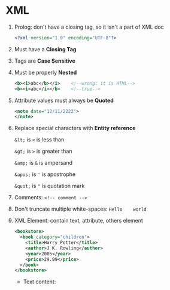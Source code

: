 # XML

1. Prolog: don't have a closing tag, so it isn't a part of XML doc
   
   ```xml
   <?xml version="1.0" encoding="UTF-8"?>
   ```

2. Must have a **Closing Tag**

3. Tags are **Case Sensitive**

4. Must be properly **Nested**
   
   ```xml
   <b><i>abc</b></i>    <!--wrong: it is HTML-->
   <b><i>abc</i></b>    <!--true-->
   ```

5. Attribute values must always be **Quoted**
   
   ```xml
   <note date="12/11/2222">
   </note>
   ```

6. Replace special characters with **Entity reference**
   
   `&lt;` is `<` is less than
   
   `&gt;` is `>` is greater than
   
   `&amp;` is `&` is ampersand
   
   `&apos;` is `'` is apostrophe
   
   `&quot;` is `"` is quotation mark

7. Comments: `<!-- comment -->`

8. Don't truncate multiple white-spaces: `Hello    world`

9. XML Element: contain text, attribute, others element
   
   ```xml
   <bookstore>
     <book category="children">
       <title>Harry Potter</title>
       <author>J K. Rowling</author>
       <year>2005</year>
       <price>29.99</price>
     </book>
   </bookstore>
   ```
   
   - Text content: <title>, <author>, ... because contain text
   
   - Element content: <book>, ... because contain element
     
     ```xml
     <element></element>    <!--empty element-->
     <element/>             <!--self-closing element-->
     ```
     
     Rules for element names: 
     
     - Case-sensitive
     
     - Must start a letter or underscore, **except** xml, Xml, XML
     
     - Can contain letter, digit, hyphen `-`, underscore
     
     - Not contain spaces
     
     - Short and simple <bool_title> not <the_book_title>
     
     - Avoid `-`, `.`, `:`
     
     - Naming style: lower, upper, underscore, pascal, camel

10. XML Attribute: be quoted, single `'` or double quotes `"`
    
    - Using **Entity character** replace special character
    
    - Attribute and Element
      
      ```xml
      <note date="2018-01-10">
        <to>A</to>
        <from>B</from>
      </note>
      ```
      
      The sample
      
      ```xml
      <note>
        <date>2018-01-10</date>
        <to>Anna</to>
        <from>Smith</from>
      </note>
      ```
      
      The sample: => so good 
      
      ```xml
      <note>
        <date>
          <year>2008</year>
          <month>01</month>
          <day>10</day>
        </date>
        <to>Tove</to>
        <from>Jani</from>
      </note>
      ```
    
    - Using ID attribute for element
      
      ```xml
      <note id="501">
      ```

11. XML namespace
    
    - Solving conflict name by prefix, ex `<table>` in HTML and XML
    
    - Namespace for prefix must be **defined** by an **xmlns** attribute
    
    - Syntax: `xmlns:prefix="URI"`
      
      ```xml
      <h:table xmlns:h="http://...">
          <h:tr>
          </h:tr>
      </h:table>
      ```
      
      Namespaces can also be declared in the XML root element
      
      ```xml
      <root xmlns:h="http://www.w3.org/TR/html4/">
      
      <h:table>
        <h:tr>
          <h:td>Apples</h:td>
          <h:td>Bananas</h:td>
        </h:tr>
      </h:table>
      
      </root>
      ```
    
    - Default namespace
      
      > xmlns="namespaceURI"

12. XSLT
    
    - XSLT is a language that can be used to transform XML documents into other formats
      
      ```xml
      <xsl:stylesheet version="1.0" 
      xmlns:xsl="http://www.w3.org/1999/XSL/Transform">
      
      <xsl:template match="/">
      ```

13. XMLHttpRequest
    
    ```javascript
    var xhttp = new XMLHttpRequest();
    xhttp.onreadystatechange = function() {
        if (this.readyState == 4 && this.status == 200) {
           // Typical action to be performed when the document is ready:
           document.getElementById("demo").innerHTML = xhttp.responseText;
        }
    };
    xhttp.open("GET", "filename", true);
    xhttp.send();
    ```

14. XML Parser 
    
    - Parse String to XML
    
    ```html
    <html>
        <body>
            <p id="demo"></p>
    
            <script>
            var parser, xmlDoc;
            var text = "<bookstore><book>" +
                        "<title>Everyday Italian</title>" +
                        "<author>Giada De Laurentiis</author>" +
                        "<year>2005</year>" +
                        "</book></bookstore>";
                parser = new DOMParser();
                xmlDoc = parser.parseFromString(text,"text/xml");
    
                document.getElementById("demo").innerHTML =
                xmlDoc.getElementsByTagName("year")[0]
                      .childNodes[0]
                      .nodeValue;
            </script>
        </body>
    </html>
    ```
    
    - Parse XML to String: request file [cd_catalog.xml](https://www.w3schools.com/xml/cd_catalog.xml)
    
    ```js
    var xmlDoc = xmlhttp.responseXML;
    var txt = "";
    var x = xmlDoc.getElementsByTagName("ARTIST");
    for (i = 0; i < x.length; i++) {
        txt += x[i].childNodes[0].nodeValue + "<br>";
    }
    document.getElementById("demo").innerHTML = txt;
    ```

15. XML DOM ([Document Object Model](https://www.w3schools.com/xml/dom_intro.asp))

16. XPath
    
    - There are 7 kinds of node: element, attribute, text, namespace, processing-instruction, comment, and document nodes
      
      ```xml
      <?xml version="1.0" encoding="UTF-8"?>
      <bookstore>
        <book>
          <title lang="en">Harry Potter</title>
          <author>J K. Rowling</author>
          <year>2005</year>
          <price>29.99</price>
        </book>
      </bookstore>
      ```
      
      - `<bookstore>` : root element node
      
      - `<year>2005</year>` : element node
      
      - `lang="en"` : attribute node
    
    - Atomic values: are nodes with no children or parent
      
      > J K. Rowling
      > 
      > "en"
    
    - Items: are atomic values or nodes
    
    - Relationship of nodes: 
      
      - Parent: each element and attribute has one parent
        
        - `book` is parent of `title`, `author`
        
        - `title` is parent of `lang`
      
      - Children: element may have zero, one or more children
        
        - `title`, `author` are children of `book`
      
      - Siblings: the same parent
        
        - `title` and `author` is siblings
      
      - Ancestors: parent, parent's parent, etc
        
        - `bookstore`, `book` are ancestors of `title` 
      
      - Descendants: children, children's children, etc
        
        - `book`, `title` are descendants of `bookstore`
    
    . Syntax:
    
    | Expression                 | Description                                                                      |
    | -------------------------- | -------------------------------------------------------------------------------- |
    | node_name                  | select all node with the name is "*node_name*"                                   |
    | /                          | select from root                                                                 |
    | //                         | select nodes in current context in depth to top down                             |
    | .                          | select current node                                                              |
    | ..                         | selects the parent of the current node                                           |
    | @                          | select attributes                                                                |
    | book[1]                    | select the first book, in depth to top down                                      |
    | book[last()]               | select the last book, in depth to top down                                       |
    | book[position()<3]         | select the 1st and 2nd book                                                      |
    | title[@lang]               | select all title that have `lang` attribute                                      |
    | title[@lang='en']          | select all title that have `lang="en"` attribute                                 |
    | book[price>35.00]          | select all book that price > 35.00                                               |
    | *                          | match any element node                                                           |
    | @*                         | match any attribute node                                                         |
    | node()                     | match any node                                                                   |
    | //book/title\|//book/price | selects all the title AND price elements of all book elements                    |
    | //title \| //price         | Selects all the title AND price elements in the document                         |
    | //book/title \| //price    | Selects all the <title> of the <book> AND all the price elements in the document |
    
      Example:
    
    ```html
    <html>
    <head>
        <meta charset="utf-8">
    </head>
    
    <body lang="en-us" dir="ltr">
        <div id="a">
            <a class="abc1" tabindex="-1">Skip to main content</a>
            <div hidden="" id="a1">
                <a class="abc2"></a>
                <a class="abc3"></a>
            </div>
            <div id="a2"></div>
            <section id="sec1">
                <a class="abc3"></a>
                <div id="secdiv1"></div>
                <div id="secdiv2"></div>
            </section>
        </div> 
        <div id="b">
            <div id="b1"></div>
            <div id="b2"></div>
        </div>
    </body>
    </html>               
    ```
    
    | Expression          | Description                                                                                                                                                                      |
    | ------------------- | -------------------------------------------------------------------------------------------------------------------------------------------------------------------------------- |
    | div                 | everything include element, attribute, atomic value with name is "*div*"                                                                                                         |
    | /html               | select from /html                                                                                                                                                                |
    | //div               | select all <div> with order id=`a` ->`a1`->`a2`->...->`b1`->`b2`                                                                                                                 |
    | //div/a             | select all <a> with parent <div>                                                                                                                                                 |
    | //div//a            | select all <a> with ascentors <div>                                                                                                                                              |
    | //a/@tabindex       | select all element from <a> in depth with attribute `tabindex`                                                                                                                   |
    | /.                  | = /html doc                                                                                                                                                                      |
    | //div[1]            | the first <div> in any element, id=`a` -> `a1` -> "b1"                                                                                                                           |
    | //div[2]            | - check any elements that contain the number of children <div> tags >= 2<br/>- select the 2nd children <div> tag in that <div> tag<br/>- Ex: <div> id=`a2`->`secdiv2`->`b`->`b2` |
    | //div[position()<2] | - select the 1st <div> tag<br/>- The same //div[1]                                                                                                                               |
    | //a[@tabindex]      | select all <a> with attribute `tabindex`                                                                                                                                         |
    | /*                  | = /html                                                                                                                                                                          |
    | //*                 | select all element                                                                                                                                                               |
    | //a[@*]             | select all <a> which have at least 1 attribute                                                                                                                                   |

17. XML DTD
    
    **Internal DTD**:
    
    - ```xml
      <?xml version="1.0" encoding="UTF-8"?>
      <!DOCTYPE dtd_name[
          <!ELEMENT element-name (content_model type)>
          <!ALLLIST element-name attr-name attr-type constraint>
          <!ENTITY entity-name "entity-value">
      ]>
      ```
    
    **External DTD**:
    
    - Reference in file xml:
      
      ```xml
      <?xml version="1.0" encoding="UTF-8"?>
      <!DOCTYPE root_name SYSTEM "file/uri">
      
      <!--Example-->
      <!DOCTYPE bookstore SYSTEM "book.dtd">
      ```
      
      - root_name: the name of root element in xml file
      
      - SYSTEM: indicate the DTD file is private
      
      - file/uri: location of file dtd
    
    - In file dtd:
      
      ```xml
      <?xml version="1.0" encoding="UTF-8"?>
      <!ELEMENT element-name (content_model type)>
      <!ATTLIST element-name attr-name attr-type default-value>
      <!ENTITY entity-name "entity-value">
      ```
    
    - Declare element:
      
      ```xml
      <!ELEMENT element-name [content_model]>
      <!ELEMENT element-name (element-child-1, element-child-2, ...)>
      <!--nested/mixed element-->
      <!ELEMENT element-name (#PCDATA | element-child-1 | ...)*>
      ```
      
      - content_model: 
        
        - `(#PCDATA)`: content of element contains characters, string
        
        - `EMPTY`:  empty tag
        
        - `ANY`: content of element contains characters or element-child 
      
      - element-child: append characters
        
        - `?`:  appear 0 or 1 time
        
        - `+`: appear at least 1 time
        
        - `*`: appear at least 0 time 
        
        - nothing: default appear 1
        
        - element-child-1, element-child-2: order of appearance 1, 2
        
        - element-child-1 | element-child-2:  appear child-1 or child-2
        
        - `()`: group
        
        - `(#PCDATA | child-1 | child-2 | ...)*`: mixed content
      
      ```xml
      <!--Example-->
      <!ELEMENT book (name+, price*)>
      <!ELEMENT name (#PCDATA)>
      <!ELEMENT price (#PCDATA)>
      <!--specially mix content-->
      <!ELEMENT book (#PCDATA | name)*>
      <!--result-->
      <book>this is mixed content
          <name>ABC</name>
      <book>
      ```
    
    - Define attribute:
      
      ```xml
      <!ATTLIST element-name attr-name attr-type constraint>
      <!ATTLIST element-name attr-name-1 attr-type-1 contraint-1
                             attr-name-2 attr-type-2 contraint-2>
      ```
      
      - attr-type:
        
        | attribute-type   | description                                                     |
        | ---------------- | --------------------------------------------------------------- |
        | CDATA            | character                                                       |
        | NMTOKEN          | value is valid like a element tag, may start with a **digit**   |
        | NMTOKENS         | a set of one or more NMTOKEN, separated by **white-space**      |
        | ID               | unique id                                                       |
        | IDREF            | reference other id                                              |
        | IDREFS           | a set of one or more IDREF, separated by **white-space**        |
        | ENTITY           | the name of entity                                              |
        | ENTITIES         | a set of one or more ENTITIE, separated by **white-space**      |
        | NOTATION         | reference to a file, a directory or a path, MIME or binary type |
        | (eval\|eval\|..) | enumeration                                                     |
      
      - constraint: 
        
        | constraint     | description                                |
        | -------------- | ------------------------------------------ |
        | #REQUIRED      | require attribute, may empty               |
        | #IMPLIED       | can appear or not                          |
        | #FIXED “value” | must assign = "value"                      |
        | "value"        | default "value" if attribute cannot appear |
      
      ```xml
      <!--Example-->
      <!ELEMENT person EMPTY>
      <!ATTLIST person name CDATA #REQUIRED>
      <!ATTLIST person gender (M|F) "M"
                       age NMTOKEN #IMPLIED> 
      ```
    
    - Define entity:
      
      All entity must be defined before using
      
      - Only use in DTD file to declare: **parameter entity**
      
      - Reference to XML: **general entity**
      
      Divided 5 type:
      
      | Type                               | Description                                                                                                                                                                                                                                                                                                                                                                |
      | ---------------------------------- | -------------------------------------------------------------------------------------------------------------------------------------------------------------------------------------------------------------------------------------------------------------------------------------------------------------------------------------------------------------------------- |
      | Internal Parsed General Entity     | declare in XML or DTD file, to reference value to XML<br/>Syntax: `<!ENTITY entity_name "value">`<br/>in XML: `&entity_name;`                                                                                                                                                                                                                                              |
      | External Parsed General Entities   | read from other DTD<br/>Syntax: `<!ENTITY entity_name SYSTEM\|PUBLIC "uri">`<br/>in XML: `&entity_name;`                                                                                                                                                                                                                                                                   |
      | External Unparsed General Entities | reference MIME or binary data type<br/>Syntax: `<!ENTITY entity_name SYSTEM\|PUBLIC "uri" NDATA reference_name>`                                                                                                                                                                                                                                                           |
      | Internal Parsed Parameter Entities | - declare a **string**<br/>- use for **attribute type or content model**<br/>- reuse in DTD file<br/>Syntax: `<!Entity % entity_name "value">`<br/>in DTD: `%entity_name;`<br/>for attribute: <br/><!Entity % entity_name "<br/>          attr_name_1 attr_type constraint <br/>          attr_name_2 attr_type constraint"<br/>><br/>`<!ATTLIST attr_name %entity_name;>` |
      | External Parsed Parameter Entities | reference from other DTD<br/>Syntax: `<!Entity % entity_name SYSTEM\|PUBLIC "uri">`<br/>in DTD: `%entity_name;`                                                                                                                                                                                                                                                            |
      
      Example:
      
      ```xml
      <!ENTITY abc "abc">
      <book id="&abc;">
      ```
      
      <!ENTITY % common_attr 
          'id     ID     #REQUIRED
          account CDATA  #IMPLIED'
      >
      
      <!ATTLIST item %common_attr;>

      <!ENTITY % old SYSTEM "combine.dtd">
      %old;
      ```

18. XML Schema
    
    XML Schema Language is XML Schema Definition (XSD)
    
    ```xml
    <?xml version="1.0" encoding="UTF-8"?>
    <xsd:schema xmlns:xsd="http://www.w3.org/2001/XMLSchema"
                targetNamespace="http://xml.netbeans.org/schema/mail"
                xmlns="http://xml.netbeans.org/schema/mail"
                elementFormDefault="qualified">
        <xsd:element/>
    </xsd:schema>
    ```
    
    - `<[prefix]:schema xmlns:[prefix]=(http://www.w3.org/2001/XMLSchema)">`: element  root `schema` for XML Schema
    
    - Elements and data type are validated at [(http://www.w3.org/2001/XMLSchema)](http://www.w3.org/2001/XMLSchema)
    
    - All element and data type must start with `[prefix]` in `xmlns:[prefix]` (xsd)
    
    - `targetNamespace="uri"`: define uri namespace for reusing in other doc. It is similar defining package in class in java. **[Optional]**
    
    - ``xmlns="uri"`: default namespace. **[Optional]**
    
    - `elementFormDefault="qualified"`: apply XML, must define **prefix** before element tag. Example `<xsd:book name="abc"/>`
    
    In XML file:
    
    ```xml
    <?xml version="1.0" encoding="UTF-8"?>
    <mail xmlns:xsi="http://www.w3.org/2001/XMLSchema-instance"
          xmlns="http://xml.netbeans.org/schema/mail"
        xsi:schemaLocation="http://xml.netbeans.org/schema/mail mail.xsd">
        <to>abc</to>
    </mail>
    
    <!--Example: other-->
    <mail xmlns:xsi="http://www.w3.org/2001/XMLSchema-instance"
            xsi:noNamespaceSchemaLocation="mail.xsd">
    </mail>
    ```
    
    - `xsi:schemaLocation="namespace_uri instance"`: define namespace of the validated schema, specified instance. Here is **mail.xsd**. Include name of namespace and location of schema file (mail.xsd)
    
    ###### Declare in Schema:
    
    - Element: 
      
      ```xml
      <xs:element name="element_name"
                  type="data_type"
                  minOccurs="minimum_appear"
                  maxOccurs="maximum_appear"
                  default|fixed="value">
      </xs:element>
      ```
      
      - | minOccurs   | maxOccurs   | number of times element can occur |
        | ----------- | ----------- | --------------------------------- |
        | 0           | 1           | 0 or 1                            |
        | 3           | 3           | 3                                 |
        | 0           | unbounded   | 0 -> infinity                     |
        | 1           | unbounded   | 1 -> infinity                     |
        | n           | unbounded   | at least n times                  |
        | > maxOccurs | ...         | Error                             |
        | ...         | < minOccurs | Error                             |
      
      [![image alt text](http://img.tobebetter.info/khanhkt/XML/XML_Schema_files/image003.jpg)]
      
      Declare element by ways:
      
      - **Simple type**: only contains text, no attribute
        
        - User-Derived: avaiable in schema
          
          - atomic: int, long, double, ...
          
          - non-atomic: contains more 1 value such as Array, Collection
        
        - Build-in:
          
          - Primitive: basic data type: int, long, float, double, ...
          
          - Derived: extension or restriction from primitive
      
      - **Complex type**: 
        
        - Empty: **no body**, may be have **attribute**
        
        - Simple Content: **body** is text, **type** is extension or restriction from the avaiable data type
        
        - Complex Content: **body** can be text, element, ... and contains **attribute**
      
      Detail of Type:
      
      - Simple Type:
        
        ```xml
        <xsd:element name="element_name" type="data_type"/>
        <xsd:element ref="reference_element_name"/>
        
        <xsd:element name="element_name" 
                     type="data_type" 
                     default|fixed="value"/>
        <!--nillable: allow value null or not-->
        <xsd:element name="element_name" 
                     type="data_type" 
                     nillable="true|false"/>
        ```

19. 

20. 

21. 

